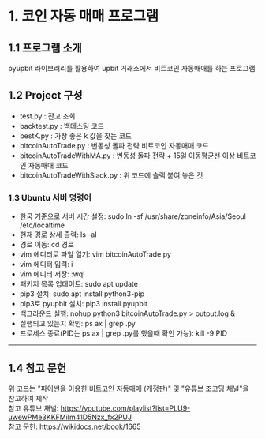 # 1. 코인 자동 매매 프로그램 

## 1.1 프로그램 소개   
 pyupbit 라이브러리를 활용하여 upbit 거래소에서 비트코인 자동매매를 하는 프로그램     

## 1.2 Project 구성  
* test.py : 잔고 조회    
* backtest.py : 백테스팅 코드    
* bestK.py : 가장 좋은 k 값을 찾는 코드   
* bitcoinAutoTrade.py : 변동성 돌파 전략 비트코인 자동매매 코드   
* bitcoinAutoTradeWithMA.py : 변동성 돌파 전략 + 15일 이동평균선 이상 비트코인 자동매매 코드    
* bitcoinAutoTradeWithSlack.py : 위 코드에 슬랙 붙여 놓은 것   

### 1.3 Ubuntu 서버 명령어  

* 한국 기준으로 서버 시간 설정: sudo ln -sf /usr/share/zoneinfo/Asia/Seoul /etc/localtime  
* 현재 경로 상세 출력: ls -al   
* 경로 이동: cd 경로   
* vim 에디터로 파일 열기: vim bitcoinAutoTrade.py   
* vim 에디터 입력: i   
* vim 에디터 저장: :wq!   
* 패키지 목록 업데이트: sudo apt update   
* pip3 설치: sudo apt install python3-pip   
* pip3로 pyupbit 설치: pip3 install pyupbit   
* 백그라운드 실행: nohup python3 bitcoinAutoTrade.py > output.log &   
* 실행되고 있는지 확인: ps ax | grep .py   
* 프로세스 종료(PID는 ps ax | grep .py를 했을때 확인 가능): kill -9 PID   

---------

## 1.4 참고 문헌
위 코드는 "파이썬을 이용한 비트코인 자동매매 (개정판)" 및 "유튜브 조코딩 채널"을 참고하여 제작   
참고 유튜브 채널: https://youtube.com/playlist?list=PLU9-uwewPMe3KKFMiIm41D5Nzx_fx2PUJ   
참고 문헌: https://wikidocs.net/book/1665   



